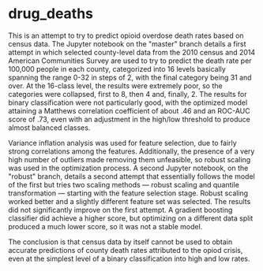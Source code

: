 # drug_deaths

This is an attempt to try to predict opioid overdose death rates based on census data. The Jupyter notebook on the "master" branch details a first attempt in which selected county-level data from the 2010 census and 2014 American Communities Survey are used to try to predict the death rate per 100,000 people in each county, categorized into 16 levels basically spanning the range 0-32 in steps of 2, with the final category being 31 and over. At the 16-class level, the results were extremely poor, so the categories were collapsed, first to 8, then 4 and, finally, 2. The results for binary classification were not particularly good, with the optimized model attaining a Matthews correlation coefficient of about .46 and an ROC-AUC score of .73, even with an adjustment in the high/low threshold to produce almost balanced classes.

Variance inflation analysis was used for feature selection, due to fairly strong correlations among the features. Additionally, the presence of a very high number of outliers made removing them unfeasible, so robust scaling was used in the optimization process. A second Jupyter notebook, on the "robust" branch, details a second attempt that essentially follows the model of the first but tries two scaling methods — robust scaling and quantile transformation — starting with the feature selection stage. Robust scaling worked better and a slightly different feature set was selected. The results did not significantly improve on the first attempt. A gradient boosting classifier did achieve a higher score, but optimizing on a different data split produced a much lower score, so it was not a stable model.

The conclusion is that census data by itself cannot be used to obtain accurate predictions of county death rates attributed to the opiod crisis, even at the simplest level of a binary classification into high and low rates.
